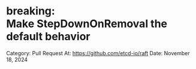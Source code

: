 # breaking: Make StepDownOnRemoval the default behavior

Category: Pull Request
At: https://github.com/etcd-io/raft
Date: November 18, 2024